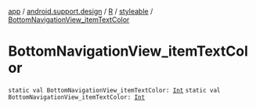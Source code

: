 [app](../../../index.md) / [android.support.design](../../index.md) / [R](../index.md) / [styleable](index.md) / [BottomNavigationView_itemTextColor](.)

# BottomNavigationView_itemTextColor

`static val BottomNavigationView_itemTextColor: `[`Int`](https://kotlinlang.org/api/latest/jvm/stdlib/kotlin/-int/index.html)
`static val BottomNavigationView_itemTextColor: `[`Int`](https://kotlinlang.org/api/latest/jvm/stdlib/kotlin/-int/index.html)